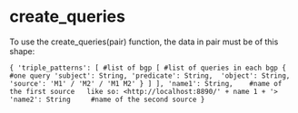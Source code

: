 # create_queries
To use the create_queries(pair) function, the data in pair must be of this shape:

`{
		'triple_patterns': [ #list of bgp
					 [ #list of queries in each bgp
						{ #one query
					   	  'subject': String,
					   	  'predicate': String, 
					   	  'object': String, 
					   	  'source': 'M1' / 'M2' / 'M1 M2'
						}
					 ]
				   ],
		'name1': String,	#name of the first source   like so: <http://localhost:8890/' + name 1 + '>
		'name2': String		#name of the second source
	  }`
